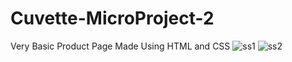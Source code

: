 # Cuvette-MicroProject-2
Very Basic Product Page Made Using HTML and CSS
![ss1](https://github.com/siddarthkoul/Cuvette-MicroProject-2/assets/59906519/01b43597-696a-428a-bb4b-efefb1a8b991)
![ss2](https://github.com/siddarthkoul/Cuvette-MicroProject-2/assets/59906519/5df3bb9b-2b85-473f-a0b3-0fc77acbc788)
